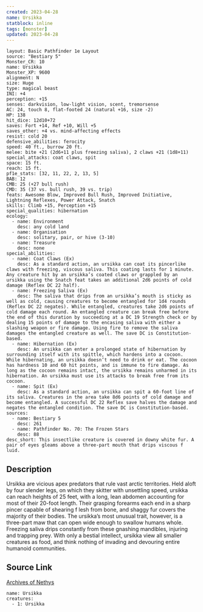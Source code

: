 ```yaml
---
created: 2023-04-28
name: Ursikka
statblock: inline
tags: [monster]
updated: 2023-04-28
---
```

```statblock
layout: Basic Pathfinder 1e Layout
source: "Bestiary 5"
Monster_CR: 10
name: Ursikka
Monster_XP: 9600
alignment: N
size: Huge
type: magical beast
INI: +4
perception: +15
senses: darkvision, low-light vision, scent, tremorsense
AC: 24, touch 8, flat-footed 24 (natural +16, size -2)
HP: 138
hit_dice: 12d10+72
saves: Fort +14, Ref +10, Will +5
saves_other: +4 vs. mind-affecting effects
resist: cold 20
defensive_abilities: ferocity
speed: 40 ft., burrow 20 ft.
melee: bite +21 (2d6+11 plus freezing saliva), 2 claws +21 (1d8+11)
special_attacks: coat claws, spit
space: 15 ft.
reach: 15 ft.
pf1e_stats: [32, 11, 22, 2, 13, 5]
BAB: 12
CMB: 25 (+27 bull rush)
CMD: 35 (37 vs. bull rush, 39 vs. trip)
feats: Awesome Blow, Improved Bull Rush, Improved Initiative, Lightning Reflexes, Power Attack, Snatch
skills: Climb +15, Perception +15
special_qualities: hibernation
ecology:
  - name: Environment
    desc: any cold land
  - name: Organisation
    desc: solitary, pair, or hive (3-10)
  - name: Treasure
    desc: none
special_abilities:
  - name: Coat Claws (Ex)
    desc: As a standard action, an ursikka can coat its pincerlike claws with freezing, viscous saliva. This coating lasts for 1 minute. Any creature hit by an ursikka’s coated claws or grappled by an ursikka using the Snatch feat takes an additional 2d6 points of cold damage (Reflex DC 22 half).
  - name: Freezing Saliva (Ex)
    desc: The saliva that drips from an ursikka’s mouth is sticky as well as cold, causing creatures to become entangled for 1d4 rounds (Reflex DC 22 negates). While entangled, creatures take 2d6 points of cold damage each round. An entangled creature can break free before the end of this duration by succeeding at a DC 19 Strength check or by dealing 15 points of damage to the encasing saliva with either a slashing weapon or fire damage. Using fire to remove the saliva damages the entangled creature as well. The save DC is Constitution-based.
  - name: Hibernation (Ex)
    desc: An ursikka can enter a prolonged state of hibernation by surrounding itself with its spittle, which hardens into a cocoon. While hibernating, an ursikka doesn’t need to drink or eat. The cocoon has hardness 10 and 60 hit points, and is immune to fire damage. As long as the cocoon remains intact, the ursikka remains unharmed in its hibernation. An ursikka must use its attacks to break free from its cocoon.
  - name: Spit (Ex)
    desc: As a standard action, an ursikka can spit a 60-foot line of its saliva. Creatures in the area take 8d6 points of cold damage and become entangled. A successful DC 22 Reflex save halves the damage and negates the entangled condition. The save DC is Constitution-based.
sources:
  - name: Bestiary 5
    desc: 261
  - name: Pathfinder No. 70: The Frozen Stars
    desc: 88
desc_short: This insectlike creature is covered in downy white fur. A pair of eyes gleams above a three-part mouth that drips viscous f luid.
```
## Description
Ursikka are vicious apex predators that rule vast arctic territories. Held aloft by four slender legs, on which they skitter with unsettling speed, ursikka can reach heights of 25 feet, with a long, lean abdomen accounting for most of their 20-foot length. Their grasping forearms each end in a sharp pincer capable of shearing f lesh from bone, and shaggy fur covers the majority of their bodies. The ursikka’s most unusual trait, however, is a three-part maw that can open wide enough to swallow humans whole. Freezing saliva drips constantly from these gnashing mandibles, injuring and trapping prey. With only a bestial intellect, ursikka view all smaller creatures as food, and think nothing of invading and devouring entire humanoid communities.
## Source Link
[Archives of Nethys](https://aonprd.com/MonsterDisplay.aspx?ItemName=Ursikka)
```encounter-table
name: Ursikka
creatures:
  - 1: Ursikka
```

